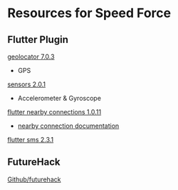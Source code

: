 # Resources for Speed Force

## Flutter Plugin
[geolocator 7.0.3](https://pub.dev/packages/geolocator)
- GPS

[sensors 2.0.1](https://pub.dev/packages/sensors/versions/2.0.1)
- Accelerometer & Gyroscope

[flutter nearby connections 1.0.11](https://pub.dev/packages/flutter_nearby_connections)
- [nearby connection documentation](https://developers.google.com/nearby/connections/overview)

[flutter sms 2.3.1](https://pub.dev/packages/flutter_sms)

## FutureHack
[Github/futurehack](https://github.com/newrelic-experimental/futurehack-2021)
